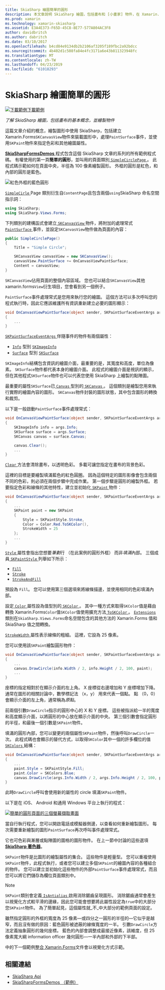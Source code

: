 ```yaml
---
title: SkiaSharp 繪圖簡單的圓形
description: 本文章說明 SkiaSharp 繪圖，包括畫布和 [小畫家] 物件，在 Xamarin.Forms 應用程式的基本概念，並示範此範例程式碼。
ms.prod: xamarin
ms.technology: xamarin-skiasharp
ms.assetid: E3A4E373-F65D-45C8-8E77-577A804AC3F8
author: davidbritch
ms.author: dabritch
ms.date: 03/10/2017
ms.openlocfilehash: b4cd84e9134db2b2106af3205f189fbc2a92bdcc
ms.sourcegitcommit: 4b402d1c508fa84e4fc3171a6e43b811323948fc
ms.translationtype: MT
ms.contentlocale: zh-TW
ms.lasthandoff: 04/23/2019
ms.locfileid: "61018293"
---
```

# <a name="drawing-a-simple-circle-in-skiasharp"></a>SkiaSharp 繪圖簡單的圓形

[![下載範例](~/media/shared/download.png)下載範例](https://developer.xamarin.com/samples/xamarin-forms/SkiaSharpForms/Demos/)

_了解 SkiaSharp 繪圖，包括畫布的基本概念，並繪製物件_

這篇文章介紹的概念，繪製圖形中使用 SkiaSharp，包括建立 Xamarin.Forms`SKCanvasView`物件來裝載圖形中，處理`PaintSurface`事件，並使用`SKPaint`物件來指定色彩和其他繪圖屬性。

[ **SkiaSharpFormsDemos** ](https://developer.xamarin.com/samples/xamarin-forms/SkiaSharpForms/Demos/)程式包含這個 SkiaSharp 文章的系列的所有範例程式碼。 有權使用的第一頁**簡單的圓形**，並叫用的頁面類別[ `SimpleCirclePage` ](https://github.com/xamarin/xamarin-forms-samples/blob/master/SkiaSharpForms/Demos/Demos/SkiaSharpFormsDemos/Basics/SimpleCirclePage.cs)。 此程式碼示範如何在頁面中央，半徑為 100 像素繪製圓形。 外框的圓形是紅色，和內部的圓形是藍色。

![](circle-images/circleexample.png "紅色外框的藍色圓形")

[ `SimpleCirle` ](https://github.com/xamarin/xamarin-forms-samples/blob/master/SkiaSharpForms/Demos/Demos/SkiaSharpFormsDemos/Basics/SimpleCirclePage.cs) Page 類別衍生自`ContentPage`且包含兩個`using`SkiaSharp 命名空間指示詞：

```csharp
using SkiaSharp;
using SkiaSharp.Views.Forms;
```

下列類別的建構函式會建立[ `SKCanvasView` ](xref:SkiaSharp.Views.Forms.SKCanvasView)物件，將附加的處理常式[ `PaintSurface` ](xref:SkiaSharp.Views.Forms.SKCanvasView.PaintSurface)事件，並設定`SKCanvasView`物件做為頁面的內容：

```csharp
public SimpleCirclePage()
{
    Title = "Simple Circle";

    SKCanvasView canvasView = new SKCanvasView();
    canvasView.PaintSurface += OnCanvasViewPaintSurface;
    Content = canvasView;
}
```

`SKCanvasView`佔用頁面的整個內容區域。 您也可以結合`SKCanvasView`其他 xamarin.forms`View`衍生項目，您會看到另一個例子。

`PaintSurface`事件處理常式是您用來執行您的繪圖。 這個方法可以多次呼叫您的程式執行時，因此它應該維護所有資訊重新建立必要的圖形顯示：

```csharp
void OnCanvasViewPaintSurface(object sender, SKPaintSurfaceEventArgs args)
{
    ...
}

```

[ `SKPaintSurfaceEventArgs` ](xref:SkiaSharp.Views.Forms.SKPaintSurfaceEventArgs)伴隨事件的物件有兩個屬性：

- [`Info`](xref:SkiaSharp.Views.Forms.SKPaintSurfaceEventArgs.Info) 型別 [`SKImageInfo`](xref:SkiaSharp.SKImageInfo)
- [`Surface`](xref:SkiaSharp.Views.Forms.SKPaintSurfaceEventArgs.Surface) 型別 [`SKSurface`](xref:SkiaSharp.SKSurface)

`SKImageInfo`結構包含資訊的繪圖介面，最重要的是，其寬度和高度，單位為像素。 `SKSurface`物件都代表本身的繪圖介面。 此程式的繪圖介面是視訊的顯示，但在其他程式`SKSurface`物件也可以代表您使用 SkiaSharp 上繪製的點陣圖。

最重要的屬性`SKSurface`已[ `Canvas` ](xref:SkiaSharp.SKSurface.Canvas)型別的[ `SKCanvas` ](xref:SkiaSharp.SKCanvas)。 這個類別是繪製您用來執行實際的繪圖內容的圖形。 `SKCanvas`物件封裝的圖形狀態，其中包含圖形的轉換和裁剪。

以下是一般啟動`PaintSurface`事件處理常式：

```csharp
void OnCanvasViewPaintSurface(object sender, SKPaintSurfaceEventArgs args)
{
    SKImageInfo info = args.Info;
    SKSurface surface = args.Surface;
    SKCanvas canvas = surface.Canvas;

    canvas.Clear();
    ...
}

```

[ `Clear` ](xref:SkiaSharp.SKCanvas.Clear)方法會清除畫布，以透明色彩。 多載可讓您指定在畫布的背景色彩。

這裡的目標是要繪製填滿藍色的紅色圓圈。 因為這個特定的圖形影像會包含兩個不同的色彩，則必須在兩個步驟中完成作業。 第一個步驟是圓形的繪製外框。 若要指定色彩和線條的其他特性，建立並初始化[ `SKPaint` ](xref:SkiaSharp.SKPaint)物件：

```csharp
void OnCanvasViewPaintSurface(object sender, SKPaintSurfaceEventArgs args)
{
    ...
    SKPaint paint = new SKPaint
    {
        Style = SKPaintStyle.Stroke,
        Color = Color.Red.ToSKColor(),
        StrokeWidth = 25
    };
    ...
}
```

[ `Style` ](xref:SkiaSharp.SKPaint.Style)屬性會指出您想要*筆劃*行 （在此案例的圓形外框） 而非*填滿*內部。 三個成員[ `SKPaintStyle` ](xref:SkiaSharp.SKPaintStyle)列舉如下所示：

- [`Fill`](xref:SkiaSharp.SKPaintStyle.Fill)
- [`Stroke`](xref:SkiaSharp.SKPaintStyle.Stroke)
- [`StrokeAndFill`](xref:SkiaSharp.SKPaintStyle.StrokeAndFill)

預設為 `Fill`。 您可以使用第三個選項來將線條描邊，並使用相同的色彩填滿內部。

設定[ `Color` ](xref:SkiaSharp.SKPaint.Color)屬性設為值型別的[ `SKColor` ](xref:SkiaSharp.SKColor)。 其中一種方式來取得`SKColor`值是藉由轉換 Xamarin.Forms`Color`值`SKColor`值使用擴充方法[ `ToSKColor` ](xref:SkiaSharp.Views.Forms.Extensions.ToSKColor*)。 [ `Extensions` ](xref:SkiaSharp.Views.Forms.Extensions)類別在`SkiaSharp.Views.Forms`命名空間包含的其他方法的 Xamarin.Forms 值和 SkiaSharp 值之間轉換。

[ `StrokeWidth` ](xref:SkiaSharp.SKPaint.StrokeWidth)屬性表示線條的粗細。 這裡，它設為 25 像素。

您可以使用該`SKPaint`繪製圓形物件：

```csharp
void OnCanvasViewPaintSurface(object sender, SKPaintSurfaceEventArgs args)
{
    ...
    canvas.DrawCircle(info.Width / 2, info.Height / 2, 100, paint);
    ...
}
```

座標的指定相對於在顯示介面的左上角。 X 座標從右邊增加和 Y 座標增加下降。 通常在圖形的相關討論中，數學標記法 （x，y） 用來代表一個點。 點 （0，0） 會顯示介面的左上角，通常稱為*原點*。

前兩個引數`DrawCircle`指示的圓形中心的 X 和 Y 座標。 這些被指派給一半的寬度和高度顯示介面，以將圓形的中心放在顯示介面的中央。 第三個引數會指定圓形的半徑，和最後一個引數是`SKPaint`物件。

填滿的圓形內部，您可以變更的兩個屬性`SKPaint`物件，然後呼叫`DrawCircle`一次。 此程式碼也會顯示的替代方式，以取得`SKColor`其中一個的許多欄位的值[ `SKColors` ](xref:SkiaSharp.SKColors)結構：

```csharp
void OnCanvasViewPaintSurface(object sender, SKPaintSurfaceEventArgs args)
{
    ...
    paint.Style = SKPaintStyle.Fill;
    paint.Color = SKColors.Blue;
    canvas.DrawCircle(args.Info.Width / 2, args.Info.Height / 2, 100, paint);
}
```
此時`DrawCircle`呼叫會使用新的屬性的 circle 填滿`SKPaint`物件。

以下是在 iOS、 Android 和通用 Windows 平台上執行的程式：

[![](circle-images/simplecircle-small.png "簡單的圓形頁面的三個螢幕擷取畫面")](circle-images/simplecircle-large.png#lightbox "簡單的圓形頁面的三個螢幕擷取畫面")

當自行執行程式，您可以開啟電話或模擬器側邊，以查看如何重新繪製圖形。 每次需要重新繪製的圖形`PaintSurface`再次呼叫事件處理常式。

它也可色彩與漸層或點陣圖的圖格的圖形物件。 在上一節中討論的這些選項[ **SkiaSharp 著色器**](../effects/shaders/index.md)。

`SKPaint`物件是比圖形的繪製屬性的集合。 這些物件是輕量型。 您可以重複使用`SKPaint`物件，此程式執行，或者您可以建立多個`SKPaint`的繪圖內容的各種組合的物件。 您可以建立並初始化這些物件的外部`PaintSurface`事件處理常式，而且您可以將它們儲存為欄位頁面類別中。

> [!NOTE]
> `SKPaint`類別會定義[ `IsAntialias` ](xref:SkiaSharp.SKPaint.IsAntialias)啟用消除鋸齒呈現圖形。 消除鋸齒通常會產生以視覺化方式較平滑的邊緣，因此您可能會想要將此屬性設定為`true`中的大部分您`SKPaint`物件。 為了簡單起見，這個屬性就_不_中大部分的範例頁面的設定。

雖然指定圓形的外框的寬度為 25 像素&mdash;或四分之一圓形的半徑的&mdash;它似乎是越窄，而且沒有做的原因：藍色圓形被遮蔽的線條寬度的一半。 引數`DrawCircle`方法定義抽象圓形的幾何座標。 藍色的內部會調整成最接近像素，該維度，但 25 像素寬大綱 information officer 幾何圓形&mdash;一半內部和外部的下半部。

中的下一個範例[整合 Xamarin.Forms](~/xamarin-forms/user-interface/graphics/skiasharp/basics/integration.md)文件會以視覺化方式示範。


## <a name="related-links"></a>相關連結

- [SkiaSharp Api](https://docs.microsoft.com/dotnet/api/skiasharp)
- [SkiaSharpFormsDemos （範例）](https://developer.xamarin.com/samples/xamarin-forms/SkiaSharpForms/Demos/)
